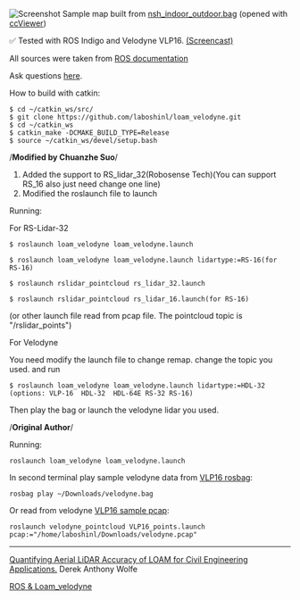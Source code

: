 ![Screenshot](/capture.bmp)
Sample map built from [nsh_indoor_outdoor.bag](http://www.frc.ri.cmu.edu/~jizhang03/Datasets/nsh_indoor_outdoor.bag) (opened with [ccViewer](http://www.danielgm.net/cc/))

:white_check_mark: Tested with ROS Indigo and Velodyne VLP16. [(Screencast)](https://youtu.be/o1cLXY-Es54)

All sources were taken from [ROS documentation](http://docs.ros.org/indigo/api/loam_velodyne/html/files.html)

Ask questions [here](https://github.com/laboshinl/loam_velodyne/issues/3).

How to build with catkin:

```
$ cd ~/catkin_ws/src/
$ git clone https://github.com/laboshinl/loam_velodyne.git
$ cd ~/catkin_ws
$ catkin_make -DCMAKE_BUILD_TYPE=Release 
$ source ~/catkin_ws/devel/setup.bash
```
/**Modified by Chuanzhe Suo**/
1. Added the support to RS_lidar_32(Robosense Tech)(You can support RS_16 also just need change one line)
2. Modified the roslaunch file to launch

Running:

For RS-Lidar-32
```
$ roslaunch loam_velodyne loam_velodyne.launch

$ roslaunch loam_velodyne loam_velodyne.launch lidartype:=RS-16(for RS-16)

$ roslaunch rslidar_pointcloud rs_lidar_32.launch

$ roslaunch rslidar_pointcloud rs_lidar_16.launch(for RS-16)
```

(or other launch file read from pcap file. The pointcloud topic is "/rslidar_points")

For Velodyne

You need modify the launch file to change remap.
    <!-- remap from="/multi_scan_points" to="/velodyne_points" -->
    <remap from="/multi_scan_points" to="/rslidar_points" />
change the topic you used.
and run
```
$ roslaunch loam_velodyne loam_velodyne.launch lidartype:=HDL-32 (options: VLP-16  HDL-32  HDL-64E RS-32 RS-16)
```
Then play the bag or launch the velodyne lidar you used.

/**Original Author**/

Running:
```
roslaunch loam_velodyne loam_velodyne.launch
```

In second terminal play sample velodyne data from [VLP16 rosbag](https://db.tt/t2r39mjZ):
```
rosbag play ~/Downloads/velodyne.bag 
```

Or read from velodyne [VLP16 sample pcap](https://midas3.kitware.com/midas/folder/12979):
```
roslaunch velodyne_pointcloud VLP16_points.launch pcap:="/home/laboshinl/Downloads/velodyne.pcap"
```



---
[Quantifying Aerial LiDAR Accuracy of LOAM for Civil Engineering Applications.](https://ceen.et.byu.edu/sites/default/files/snrprojects/wolfe_derek.pdf) Derek Anthony Wolfe

[ROS & Loam_velodyne](https://ishiguro440.wordpress.com/2016/04/05/%E5%82%99%E5%BF%98%E9%8C%B2%E3%80%80ros-loam_velodyne/) 
